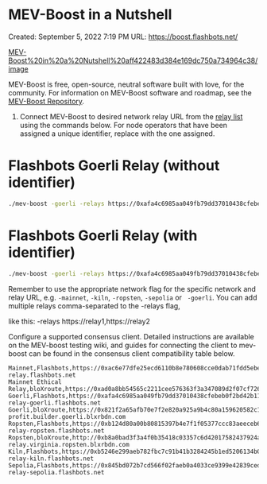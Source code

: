 # MEV-Boost in a Nutshell

Created: September 5, 2022 7:19 PM URL: https://boost.flashbots.net/

[MEV-Boost%20in%20a%20Nutshell%20aff422483d384e169dc750a734964c38/image](MEV-Boost%20in%20a%20Nutshell%20aff422483d384e169dc750a734964c38/image)

MEV-Boost is free, open-source, neutral software built with love, for
the community. For information on MEV-Boost software and roadmap, see
the [MEV-Boost Repository](https://github.com/flashbots/mev-boost/).

1. Connect MEV-Boost to desired network relay URL from the
   [relay list](https://boost.flashbots.net/#block-8816bf07534945d08658c0dc35c7e48b)
   using the commands below. For node operators that have been assigned
   a unique identifier, replace **<identifier>** with the one assigned.

# Flashbots Goerli Relay (without identifier)

```bash
./mev-boost -goerli -relays https://0xafa4c6985aa049fb79dd37010438cfebeb0f2bd42b115b89dd678dab0670c1de38da0c4e9138c9290a398ecd9a0b3110@builder-relay-goerli.flashbots.net
```

# Flashbots Goerli Relay (with identifier)

```bash
./mev-boost -goerli -relays https://0xafa4c6985aa049fb79dd37010438cfebeb0f2bd42b115b89dd678dab0670c1de38da0c4e9138c9290a398ecd9a0b3110@builder-relay-goerli.flashbots.net?id=<identifier>
```

Remember to use the appropriate network flag for the specific network
and relay URL, e.g. `-mainnet`, `-kiln`, `-ropsten`, `-sepolia` or
` -goerli`. You can add multiple relays comma-separated to the -relays
flag,

like this: -relays https://relay1,https://relay2

Configure a supported consensus client. Detailed instructions are
available on the MEV-boost testing wiki, and guides for connecting the
client to mev-boost can be found in the consensus client compatibility
table below.

```csv
Mainnet,Flashbots,https://0xac6e77dfe25ecd6110b8e780608cce0dab71fdd5ebea22a16c0205200f2f8e2e3ad3b71d3499c54ad14d6c21b41a37ae@boost-relay.flashbots.net
Mainnet Ethical Relay,bloXroute,https://0xad0a8bb54565c2211cee576363f3a347089d2f07cf72679d16911d740262694cadb62d7fd7483f27afd714ca0f1b9118@bloxroute.ethical.blxrbdn.com
Goerli,Flashbots,https://0xafa4c6985aa049fb79dd37010438cfebeb0f2bd42b115b89dd678dab0670c1de38da0c4e9138c9290a398ecd9a0b3110@builder-relay-goerli.flashbots.net
Goerli,bloXroute,https://0x821f2a65afb70e7f2e820a925a9b4c80a159620582c1766b1b09729fec178b11ea22abb3a51f07b288be815a1a2ff516@bloxroute.max-profit.builder.goerli.blxrbdn.com
Ropsten,Flashbots,https://0xb124d80a00b80815397b4e7f1f05377ccc83aeeceb6be87963ba3649f1e6efa32ca870a88845917ec3f26a8e2aa25c77@builder-relay-ropsten.flashbots.net
Ropsten,bloXroute,http://0xb8a0bad3f3a4f0b35418c03357c6d42017582437924a1e1ca6aee2072d5c38d321d1f8b22cd36c50b0c29187b6543b6e@builder-relay.virginia.ropsten.blxrbdn.com
Kiln,Flashbots,https://0xb5246e299aeb782fbc7c91b41b3284245b1ed5206134b0028b81dfb974e5900616c67847c2354479934fc4bb75519ee1@builder-relay-kiln.flashbots.net
Sepolia,Flashbots,https://0x845bd072b7cd566f02faeb0a4033ce9399e42839ced64e8b2adcfc859ed1e8e1a5a293336a49feac6d9a5edb779be53a@builder-relay-sepolia.flashbots.net
```
